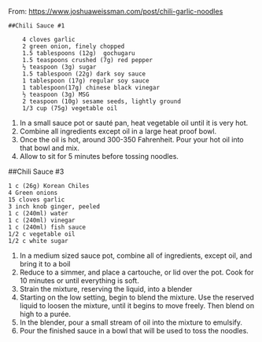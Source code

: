 From: https://www.joshuaweissman.com/post/chili-garlic-noodles

    ##Chili Sauce #1

        4 cloves garlic
        2 green onion, finely chopped
        1.5 tablespoons (12g)  gochugaru
        1.5 teaspoons crushed (7g) red pepper
        ½ teaspoon (3g) sugar
        1.5 tablespoon (22g) dark soy sauce
        1 tablespoon (17g) regular soy sauce 
        1 tablespoon(17g) chinese black vinegar
        ½ teaspoon (3g) MSG 
        2 teaspoon (10g) sesame seeds, lightly ground
        1/3 cup (75g) vegetable oil 

1. In a small sauce pot or sauté pan, heat vegetable oil until it is very hot.
2. Combine all ingredients except oil in a large heat proof bowl.
3. Once the oil is hot, around 300-350 Fahrenheit. Pour your hot oil into that bowl and mix.
4. Allow to sit for 5 minutes before tossing noodles.

##Chili Sauce #3

    1 c (26g) Korean Chiles
    4 Green onions
    15 cloves garlic
    3 inch knob ginger, peeled
    1 c (240ml) water
    1 c (240ml) vinegar
    1 c (240ml) fish sauce
    1/2 c vegetable oil
    1/2 c white sugar

1. In a medium sized sauce pot, combine all of ingredients, except oil, and bring it to a boil
2. Reduce to a simmer, and place a cartouche, or lid over the pot. Cook for 10 minutes or until everything is soft.
3. Strain the mixture, reserving the liquid, into a blender
4. Starting on the low setting, begin to blend the mixture.  Use the reserved liquid to loosen the mixture, until it begins to move freely. Then blend on high to a purée.
5. In the blender, pour a small stream of oil into the mixture to emulsify.
6. Pour the finished sauce in a bowl that will be used to toss the noodles.


